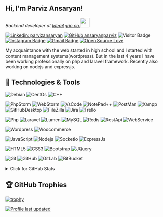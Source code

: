 <h2> Hi, I'm Parviz Ansaryan!</h2>
<p>
  <em>
    Backend developer at <a href="https://sharinoo.com">IdeaAgrin co.</a><img src="https://media.giphy.com/media/WUlplcMpOCEmTGBtBW/giphy.gif" width="30"> 
  </em>
</p>

[![Linkedin: parvizansaryan](https://img.shields.io/badge/-parvizansaryan-blue?style=flat-square&logo=Linkedin&logoColor=white&link=https://www.linkedin.com/in/parvizansaryan)](https://www.linkedin.com/in/parvizansaryan)
[![GitHub ansaryanparviz](https://img.shields.io/github/followers/ansaryanparviz?label=follow&style=social)](https://github.com/ansaryanparviz)
![Visitor Badge](https://visitor-badge.laobi.icu/badge?page_id=ansaryanparviz)
[![Instagram Badge](https://img.shields.io/badge/-parvizansaryan-purple?style=flat-square&logo=instagram&logoColor=white&link=https://instagram.com/parvizansaryan/)](https://instagram.com/parvizansaryan "Follow on Instagram")
[![Gmail Badge](https://img.shields.io/badge/-parviz.ansaryan@gmail.com-c14438?style=flat-square&logo=Gmail&logoColor=white&link=mailto:parviz.ansaryan@gmail.com)](mailto:parviz.ansaryan@gmail.com)
[![Open Source Love](https://badges.frapsoft.com/os/v1/open-source.svg?v=102)](https://github.com/ellerbrock/open-source-badge/)

<p>
  My acquaintance with the web started in high school and I started with content management systems(wordpress). But in the last 4 years I have been working professionally on php and laravel framework. Recently also working on nodejs and expressjs.
</p>

## 🔧 Technologies & Tools

![Debian](https://img.shields.io/badge/-Debian-181717?style=flat-square&logo=debian)
![CentOs](https://img.shields.io/badge/-CentOs-181717?style=flat-square&logo=centos)
![C++](https://img.shields.io/badge/-C++-181717?style=flat-square&logo=c)

![PhpStorm](https://img.shields.io/badge/-PhpStorm-181717?style=flat-square&logo=PhpStorm)
![WebStorm](https://img.shields.io/badge/-WebStorm-181717?style=flat-square&logo=WebStorm)
![VsCode](https://img.shields.io/badge/-VsCode-181717?style=flat-square&logo=VisualStudioCode)
![NotePad++](https://img.shields.io/badge/-NotPad++-181717?style=flat-square&logo=NotepadPlusPlus)
![PostMan](https://img.shields.io/badge/-PostMan-181717?style=flat-square&logo=PostMan)
![Xampp](https://img.shields.io/badge/-Xampp-181717?style=flat-square&logo=Xampp)
![GitHubDesktop](https://img.shields.io/badge/-GitHubDesktop-181717?style=flat-square&logo=GitHubDesktop)
![FileZilla](https://img.shields.io/badge/-FileZilla-181717?style=flat-square&logo=FileZilla)
![Jira](https://img.shields.io/badge/-Jira-181717?style=flat-square&logo=jira)
![Trello](https://img.shields.io/badge/-Trello-181717?style=flat-square&logo=trello)

![Php](https://img.shields.io/badge/-Php-181717?style=flat-square&logo=php)
![Laravel](https://img.shields.io/badge/-Laravel-181717?style=flat-square&logo=laravel)
![Lumen](https://img.shields.io/badge/-Lumen-181717?style=flat-square&logo=lumen)
![MySQL](https://img.shields.io/badge/-MySQL-181717?style=flat-square&logo=mysql)
![Redis](https://img.shields.io/badge/-Redis-181717?style=flat-square&logo=redis)
![RestApi](https://img.shields.io/badge/-RestApi-181717?style=flat-square&logo=restapi)
![WebService](https://img.shields.io/badge/-WebService-181717?style=flat-square&logo=webservice)

![Wordpress](https://img.shields.io/badge/-Wordpress-181717?style=flat-square&logo=wordpress)
![Woocommerce](https://img.shields.io/badge/-Woocommerce-181717?style=flat-square&logo=woocommerce)

![JavaScript](https://img.shields.io/badge/-JavaScript-181717?style=flat-square&logo=javascript)
![Nodejs](https://img.shields.io/badge/-Nodejs-181717?style=flat-square&logo=Node.js)
![Socketio](https://img.shields.io/badge/-Socketio-181717?style=flat-square&logo=socket.io)
![ExpressJs](https://img.shields.io/badge/-ExpressJs-181717?style=flat-square&logo=expressjs)

![HTML5](https://img.shields.io/badge/-HTML5-181717?style=flat-square&logo=html5&logoColor=white)
![CSS3](https://img.shields.io/badge/-CSS3-181717?style=flat-square&logo=css3)
![Bootstrap](https://img.shields.io/badge/-Bootstrap-181717?style=flat-square&logo=bootstrap)
![JQuery](https://img.shields.io/badge/-JQuery-181717?style=flat-square&logo=jquery)

![Git](https://img.shields.io/badge/-Git-181717?style=flat-square&logo=git)
![GitHub](https://img.shields.io/badge/-GitHub-181717?style=flat-square&logo=github)
![GitLab](https://img.shields.io/badge/-GitLab-181717?style=flat-square&logo=gitlab)
![BitBucket](https://img.shields.io/badge/-BitBucket-181717?style=flat-square&logo=bitbucket)

<details>
  <summary>Click for GitHub Stats</summary>
  <p align="center">
    <span align="center">
      <img align="center" src="https://github-readme-stats.vercel.app/api?username=ansaryanparviz&show_icons=true&include_all_commits=true&theme=radical" alt="parvizansaryan's github stats" />
    </span>
    <span align="center">
      <img align="center" src="https://github-readme-stats.vercel.app/api/top-langs/?username=ansaryanparviz&layout=compact&theme=radical" />
    </span>
  </p>
  <br />
  
![](https://github-profile-summary-cards.vercel.app/api/cards/profile-details?username=ansaryanparviz&theme=github_dark)
![](https://github-profile-summary-cards.vercel.app/api/cards/productive-time?username=ansaryanparviz&theme=github_dark)
<!--   ![](https://cr-skills-chart-widget.azurewebsites.net/api/api?username=parvizansaryan) -->
  
</details>

## 🏆 GitHub Trophies

[![trophy](https://github-profile-trophy.vercel.app/?username=ansaryanparviz&theme=darkhub&column=7&no-frame=true)](https://github.com/ryo-ma/github-profile-trophy)

[![Profile last updated](https://img.shields.io/github/last-commit/ansaryanparviz/ansaryanparviz/main?label=Last%20updated&style=flat)](https://github.com/ansaryanparviz/ansaryanparviz/commits)
